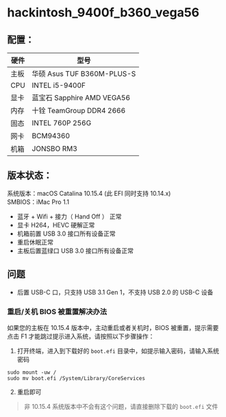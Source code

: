 # hackintosh_9400f_b360_vega56

## 配置：

| 硬件 | 型号 | 
| --- | --- |
| 主板 | 华硕 Asus TUF B360M-PLUS-S |
| CPU | INTEL i5-9400F |
| 显卡 | 蓝宝石 Sapphire AMD VEGA56 |
| 内存 | 十铨 TeamGroup DDR4 2666 |
| 固态 | INTEL 760P 256G |
| 网卡 | BCM94360 |
| 机箱 | JONSBO RM3 |

## 版本状态：

系统版本：macOS Catalina 10.15.4 (此 EFI 同时支持 10.14.x)<br>
SMBIOS：iMac Pro 1.1

* 蓝牙 + Wifi + 接力（ Hand Off ） 正常
* 显卡 H264，HEVC 硬解正常
* 机箱前置 USB 3.0 接口所有设备正常
* 重启休眠正常
* 主板后置蓝绿口 USB 3.0 接口所有设备正常

## 问题

* 后置 USB-C 口，只支持 USB 3.1 Gen 1，不支持 USB 2.0 的 USB-C 设备

### 重启/关机 BIOS 被重置解决办法

如果您的主板在 10.15.4 版本中，主动重启或者关机时，BIOS 被重置，提示需要点击 F1 才能跳过提示进入系统，请按照以下步骤操作：

1. 打开终端，进入到下载好的 `boot.efi` 目录中，如提示输入密码，请输入系统密码

```shell
sudo mount -uw /
sudo mv boot.efi /System/Library/CoreServices
```

2. 重启即可

> 非 10.15.4 系统版本中不会有这个问题，请直接删除下载的 `boot.efi` 文件